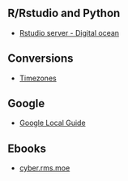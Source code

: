 ## R/Rstudio and Python
* [Rstudio server - Digital ocean](https://deanattali.com/2015/05/09/setup-rstudio-shiny-server-digital-ocean)
## Conversions
* [Timezones](http://www.timebie.com/timezone/newyorkkenya.php)
## Google
* [Google Local Guide](https://support.google.com/local-guides/answer/6225851?hl=en)
## Ebooks
* [cyber.rms.moe](https://cyber.rms.moe/books/)
